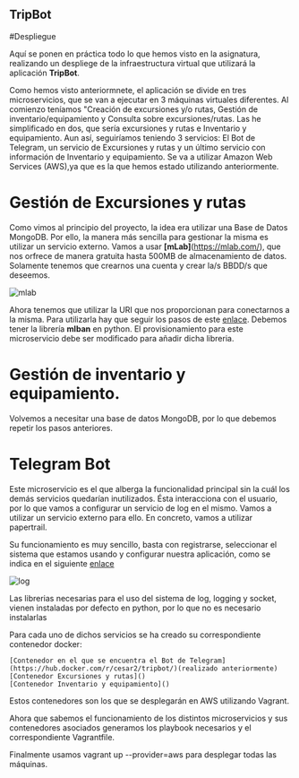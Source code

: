 ## TripBot
#Despliegue

Aquí se ponen en práctica todo lo que hemos visto en la asignatura, realizando un despliege de la infraestructura virtual que utilizará la aplicación **TripBot**.

Como hemos visto anteriormnete, el aplicación se divide en tres microservicios, que se van a ejecutar en 3 máquinas virtuales diferentes. Al comienzo teníamos "Creación de excursiones y/o rutas, Gestión de inventario/equipamiento y Consulta sobre excursiones/rutas. Las he simplificado en dos, que sería excursiones y rutas e Inventario y equipamiento.
Aun así, seguiríamos teniendo 3 servicios: El Bot de Telegram, un servicio de Excursiones y rutas y un último servicio con información de Inventario y equipamiento.
Se va a utilizar Amazon Web Services (AWS),ya que es la que hemos estado utilizando anteriormente.


# Gestión de Excursiones y rutas

Como vimos al principio del proyecto, la idea era utilizar una Base de Datos MongoDB. Por ello, la manera más sencilla para gestionar la misma es utilizar un servicio externo.
Vamos  a usar **[mLab]**(https://mlab.com/), que nos orfrece de manera gratuita hasta 500MB de almacenamiento de datos. Solamente tenemos que crearnos una cuenta y crear la/s BBDD/s que deseemos.

![mlab](http://i1175.photobucket.com/albums/r629/Cesar_Albusac_Jorge/ultimo%20hito/mongo_zpslpxxevzd.png)

Ahora tenemos que utilizar la URI que nos proporcionan para conectarnos a la misma. Para utilizarla hay que seguir los pasos de este [enlace](). 
Debemos tener la librería **mlban** en python. El provisionamiento para este microservicio debe ser modificado para añadir dicha libreria.


# Gestión de inventario y equipamiento.

Volvemos a necesitar una base de datos MongoDB, por lo que debemos repetir los pasos anteriores.


# Telegram Bot 

Este microservicio es el que alberga la funcionalidad principal sin la cuál los demás servicios quedarían inutilizados. Ésta interacciona con el usuario, por lo que vamos a configurar un servicio de log en el mismo. Vamos a utilizar un servicio externo para ello. En concreto, vamos a utilizar papertrail.

Su funcionamiento es muy sencillo, basta con registrarse, seleccionar el sistema que estamos usando y configurar nuestra aplicación, como se indica en el siguiente [enlace](http://help.papertrailapp.com/kb/configuration/configuring-centralized-logging-from-python-apps/)

![log](http://i1175.photobucket.com/albums/r629/Cesar_Albusac_Jorge/ultimo%20hito/8223b115-8cbf-41c9-b324-0b69384fab43_zpsv41cdd3i.png)


Las librerias necesarias para el uso del sistema de log, logging y socket, vienen instaladas por defecto en python, por lo que no es necesario instalarlas

Para cada uno de dichos servicios se ha creado su correspondiente contenedor docker:

    [Contenedor en el que se encuentra el Bot de Telegram](https://hub.docker.com/r/cesar2/tripbot/)(realizado anteriormente) 
    [Contenedor Excursiones y rutas]()
    [Contenedor Inventario y equipamiento]()

Estos contenedores son los que se desplegarán en AWS utilizando Vagrant.

Ahora que sabemos el funcionamiento de los distintos microservicios y sus contenedores asociados generamos los playbook necesarios y el correspondiente Vagrantfile.

Finalmente usamos vagrant up --provider=aws para desplegar todas las máquinas.



